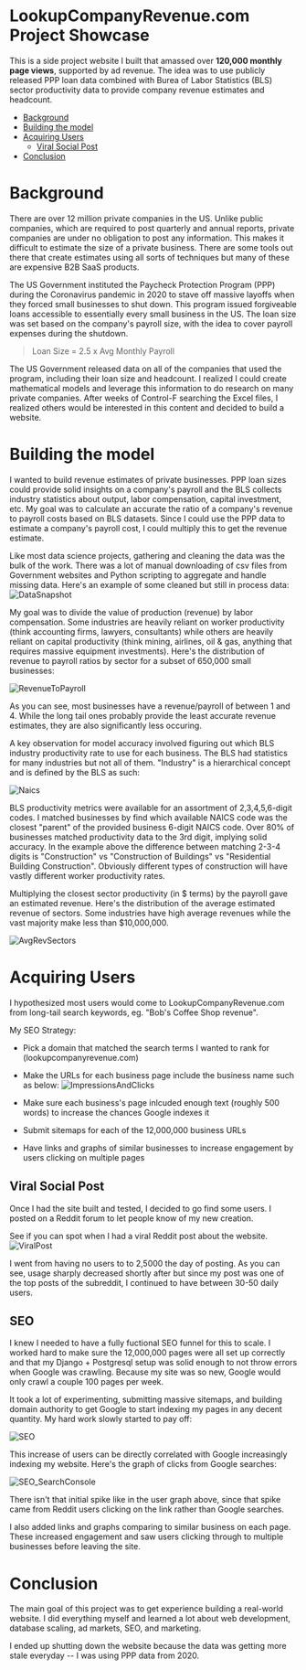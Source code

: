 # LookupCompanyRevenue.com Project Showcase
This is a side project website I built that amassed over **120,000 monthly page views**, supported by ad revenue. The idea was to use publicly released PPP loan data combined with Burea of Labor Statistics (BLS) sector productivity data to provide company revenue estimates and headcount.

- [Background](#background)
- [Building the model](#building-the-model)
- [Acquiring Users](#acquiring-users)
  - [Viral Social Post](#viral-social-post)
- [Conclusion](#conclusion)

# Background
There are over 12 million private companies in the US. Unlike public companies, which are required to post quarterly and annual reports, private companies are under no obligation to post any information. This makes it difficult to estimate the size of a private business. There are some tools out there that create estimates using all sorts of techniques but many of these are expensive B2B SaaS products.

The US Government instituted the Paycheck Protection Program (PPP) during the Coronavirus pandemic in 2020 to stave off massive layoffs when they forced small businesses to shut down. This program issued forgiveable loans accessible to essentially every small business in the US. The loan size was set based on the company's payroll size, with the idea to cover payroll expenses during the shutdown.

> Loan Size = 2.5 x Avg Monthly Payroll

The US Government released data on all of the companies that used the program, including their loan size and headcount. I realized I could create mathematical models and leverage this information to do research on many private companies. After weeks of Control-F searching the Excel files, I realized others would be interested in this content and decided to build a website.

# Building the model
I wanted to build revenue estimates of private businesses. PPP loan sizes could provide solid insights on a company's payroll and the BLS collects industry statistics about output, labor compensation, capital investment, etc. My goal was to calculate an accurate the ratio of a company's revenue to payroll costs based on BLS datasets. Since I could use the PPP data to estimate a company's payroll cost, I could multiply this to get the revenue estimate.

Like most data science projects, gathering and cleaning the data was the bulk of the work. There was a lot of manual downloading of csv files from Government websites and Python scripting to aggregate and handle missing data. Here's an example of some cleaned but still in process data:
![DataSnapshot](https://user-images.githubusercontent.com/90107864/214967855-43c1a501-31b2-4727-8afb-6e7cb209484c.jpg)

My goal was to divide the value of production (revenue) by labor compensation. Some industries are heavily reliant on worker productivity (think accounting firms, lawyers, consultants) while others are heavily reliant on capital productivity (think mining, airlines, oil & gas, anything that requires massive equipment investments). Here's the distribution of revenue to payroll ratios by sector for a subset of 650,000 small businesses:

![RevenueToPayroll](https://user-images.githubusercontent.com/90107864/214968611-35d8a6cc-a5ae-4661-a798-23d660d77e3b.jpg)

As you can see, most businesses have a revenue/payroll of between 1 and 4. While the long tail ones probably provide the least accurate revenue estimates, they are also significantly less occuring.


A key observation for model accuracy involved figuring out which BLS industry productivity rate to use for each business. The BLS had statistics for many industries but not all of them. "Industry" is a hierarchical concept and is defined by the BLS as such:

![Naics](https://user-images.githubusercontent.com/90107864/214922510-6f9c2946-ae04-46a3-aec1-386379ac7f8f.png)

BLS productivity metrics were available for an assortment of 2,3,4,5,6-digit codes. I matched businesses by find which available NAICS code was the closest "parent" of the provided business 6-digit NAICS code. Over 80% of businesses matched productivity data to the 3rd digit, implying solid accuracy. In the example above the difference between matching 2-3-4 digits is "Construction" vs "Construction of Buildings" vs "Residential Building Construction". Obviously different types of construction will have vastly different worker productivity rates. 

Multiplying the closest sector productivity (in $ terms) by the payroll gave an estimated revenue. Here's the distribution of the average estimated revenue of sectors. Some industries have high average revenues while the vast majority make less than $10,000,000.

![AvgRevSectors](https://user-images.githubusercontent.com/90107864/214973272-37ea57bd-a238-48bf-a08d-f5b095816da1.jpg)




# Acquiring Users
I hypothesized most users would come to LookupCompanyRevenue.com from long-tail search keywords, eg. "Bob's Coffee Shop revenue". 

My SEO Strategy:
- Pick a domain that matched the search terms I wanted to rank for (lookupcompanyrevenue.com)
- Make the URLs for each business page include the business name such as below:
![ImpressionsAndClicks](https://user-images.githubusercontent.com/90107864/214935376-9b5d83a0-21da-491a-a77a-f0b7767e06d6.jpg)

- Make sure each business's page inlcuded enough text (roughly 500 words) to increase the chances Google indexes it
- Submit sitemaps for each of the 12,000,000 business URLs
- Have links and graphs of similar businesses to increase engagement by users clicking on multiple pages

## Viral Social Post
Once I had the site built and tested, I decided to go find some users. I posted on a Reddit forum to let people know of my new creation.

See if you can spot when I had a viral Reddit post about the website.
![ViralPost](https://user-images.githubusercontent.com/90107864/214936027-c67de758-863d-4ab2-a143-ec07c4867a7d.jpg)

I went from having no users to to 2,5000 the day of posting. As you can see, usage sharply decreased shortly after but since my post was one of the top posts of the subreddit, I continued to have between 30-50 daily users. 

## SEO
I knew I needed to have a fully fuctional SEO funnel for this to scale. I worked hard to make sure the 12,000,000 pages were all set up correctly and that my Django + Postgresql setup was solid enough to not throw errors when Google was crawling. Because my site was so new, Google would only crawl a couple 100 pages per week. 

It took a lot of experimenting, submitting massive sitemaps, and building domain authority to get Google to start indexing my pages in any decent quantity. My hard work slowly started to pay off:

![SEO](https://user-images.githubusercontent.com/90107864/214975247-8b898540-4c37-4e22-83ab-5f05c936f339.jpg)

This increase of users can be directly correlated with Google increasingly indexing my website. Here's the graph of clicks from Google searches:

![SEO_SearchConsole](https://user-images.githubusercontent.com/90107864/214975550-856bae04-337c-4c3c-b899-e56327f79ec5.jpg)

There isn't that initial spike like in the user graph above, since that spike came from Reddit users clicking on the link rather than Google searches.

I also added links and graphs comparing to similar business on each page. These increased engagement and saw users clicking through to multiple businesses before leaving the site.


# Conclusion
The main goal of this project was to get experience building a real-world website. I did everything myself and learned a lot about web development, database scaling, ad markets, SEO, and marketing. 

I ended up shutting down the website because the data was getting more stale everyday -- I was using PPP data from 2020. 



